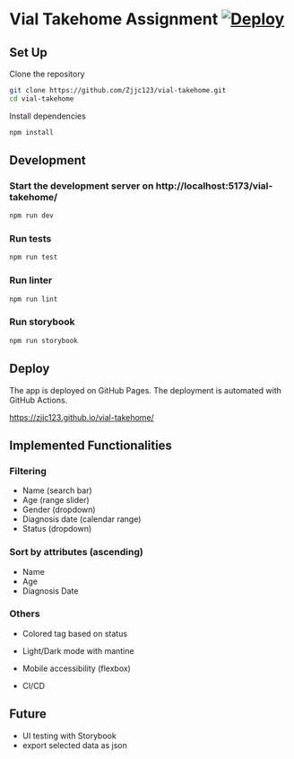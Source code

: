 # Vial Takehome Assignment [![Deploy](https://github.com/Zjjc123/vial-takehome/actions/workflows/main.yml/badge.svg)](https://github.com/Zjjc123/vial-takehome/actions/workflows/main.yml)

## Set Up

Clone the repository

```bash
git clone https://github.com/Zjjc123/vial-takehome.git
cd vial-takehome
```

Install dependencies

```bash
npm install
```

## Development

### Start the development server on http://localhost:5173/vial-takehome/

```bash
npm run dev
```

### Run tests

```bash
npm run test
```

### Run linter

```bash
npm run lint
```

### Run storybook

```bash
npm run storybook
```

## Deploy

The app is deployed on GitHub Pages. The deployment is automated with GitHub Actions.

https://zjjc123.github.io/vial-takehome/

## Implemented Functionalities

### Filtering

- Name (search bar)
- Age (range slider)
- Gender (dropdown)
- Diagnosis date (calendar range)
- Status (dropdown)

### Sort by attributes (ascending)

- Name
- Age
- Diagnosis Date

### Others

- Colored tag based on status
- Light/Dark mode with mantine

- Mobile accessibility (flexbox)
- CI/CD

## Future

- UI testing with Storybook
- export selected data as json
